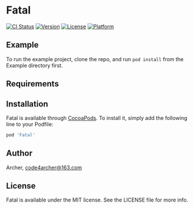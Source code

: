# Fatal

[![CI Status](https://img.shields.io/travis/Archer/Fatal.svg?style=flat)](https://travis-ci.org/Archer/Fatal)
[![Version](https://img.shields.io/cocoapods/v/Fatal.svg?style=flat)](https://cocoapods.org/pods/Fatal)
[![License](https://img.shields.io/cocoapods/l/Fatal.svg?style=flat)](https://cocoapods.org/pods/Fatal)
[![Platform](https://img.shields.io/cocoapods/p/Fatal.svg?style=flat)](https://cocoapods.org/pods/Fatal)

## Example

To run the example project, clone the repo, and run `pod install` from the Example directory first.

## Requirements

## Installation

Fatal is available through [CocoaPods](https://cocoapods.org). To install
it, simply add the following line to your Podfile:

```ruby
pod 'Fatal'
```

## Author

Archer, code4archer@163.com

## License

Fatal is available under the MIT license. See the LICENSE file for more info.
